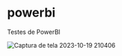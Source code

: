 # powerbi
Testes de PowerBI

![Captura de tela 2023-10-19 210406](https://github.com/gustavocastro7/powerbi/assets/37408338/1948e07c-692e-44e0-b23b-c514e822a103)

